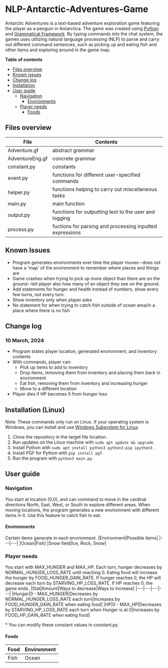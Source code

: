 # NLP-Antarctic-Adventures-Game

Antarctic Adventures is a text-based adventure exploration game featuring the player as a penguin in Antarctica. The game was created using [Python](https://www.python.org/) and [Grammatical Framework](https://www.grammaticalframework.org/). By typing commands into the chat system, the games uses utilizing natural language processing (NLP) to parse and carry out different command sentences, such as picking up and eating fish and other items and exploring around in the game map.

 **Table of contents**
 - [Files overview](#files-overview)
 - [Known issues](#known-issues)
 - [Change log](#change-log)
 - [Installation](#installation)
 - [User guide](#user-guide)
   - [Navigation](#navigation)
     - [Environments](#environments)
   - [Player needs](#player-needs)
     - [Foods](#foods)

<a id="files-overview"></a>
## Files overview
|File|Contents|
|---|---|
|Adventure.gf|abstract grammar|
|AdventureEng.gf|concrete grammar|
|constant.py|constants|
|event.py|functions for different user-specified commands|
|helper.py|functions helping to carry out miscellaneous tasks|
|main.py|main function|
|output.py|functions for outputting text to the user and logging|
|process.py|fuctions for parsing and processing inputted expressions|

<a id="known-issues"></a>
## Known Issues
- Program generates environments ever time the player moves--does not have a 'map' of the environment to remember where places and things are
- Game crashes when trying to pick up more object than there are on the ground--tell player also how many of an object they see on the ground.
- Add statements for hunger and health instead of numbers, show every few turns, not every turn.
- Show inventory only when player asks
- No statement for when trying to catch fish outside of ocean area/in a place where there is no fish

<a id="change-log"></a>
## Change log
### 10 March, 2024
- Program states player location, generated environment, and inventory contents
- With commands, player can:
  - Pick up items to add to inventory
  - Drop items, removing them from inventory and placing them back in environment
  - Eat fish, removing them from inventory and increasing hunger
  - Move to a different location
- Player dies if HP becomes 0 from hunger loss

<a id="installation"></a>
## Installation (Linux)
Note: These commands only run on Linux. If your operating system is Windows, you can install and use [Windows Subsystem for Linux](https://learn.microsoft.com/en-us/windows/wsl/install).

1. Clone the repository in the target file location.
2. Run updates on the Linux machine with `sudo apt update && upgrade`.
3. Install Python with `sudo apt install python3 python3-pip ipython3 `.
4. Install PGF for Python with `pip install pgf`.
5. Run the program with `python3 main.py`.

<a id="user-guide"></a>
## User guide

<a id="navigation"></a>
### Navigation
You start at location (0,0), and can command to move in the cardinal directions North, East, West, or South to explore different areas. When moving locations, the program generates a new environment with different items in it. Use this feature to catch fish to eat.

<a id="environments"></a>
#### Environments
Certain items generate in each environment.
|Environment|Possible items|
|---|---|
|Ocean|Fish|
|Snow field|Ice, Rock, Snow|

<a id="player-needs"></a>
### Player needs
You start with MAX_HUNGER and MAX_HP. Each turn, hunger decreases by NORMAL_HUNGER_LOSS_RATE until reaching 0. Eating food will increase the hunger by FOOD_HUNGER_GAIN_RATE. If hunger reaches 0, the HP will decrease each turn by STARVING_HP_LOSS_RATE. If HP reaches 0, the game ends.
|Stat|Amount|Ways to decrease|Ways to increase|
|---|---|---|---|
|Hunger|0 - MAX_HUNGER|Decreases by NORMAL_HUNGER_LOSS_RATE each turn|Increases by FOOD_HUNGER_GAIN_RATE when eating food|
|HP|0 - MAX_HP|Decreases by STARVING_HP_LOSS_RATE each turn when Hunger is at 0|Increases by FOOD_HP_GAIN_RATE when eating food|

\* You can modify these constant values in constant.py.

<a id="foods"></a>
#### Foods
|Food|Environment|
|---|---|
|Fish|Ocean|
